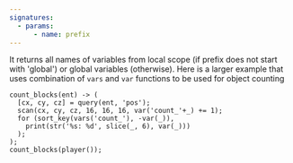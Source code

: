 ```yaml
---
signatures:
  - params:
      - name: prefix
---
```


It returns all names of variables from local scope (if prefix does not start
with 'global') or global variables (otherwise). Here is a larger example that
uses combination of `vars` and `var` functions to be used for object counting

```scarpet
count_blocks(ent) -> (
  [cx, cy, cz] = query(ent, 'pos');
  scan(cx, cy, cz, 16, 16, 16, var('count_'+_) += 1);
  for (sort_key(vars('count_'), -var(_)),
    print(str('%s: %d', slice(_, 6), var(_)))
  );
);
count_blocks(player());
```
